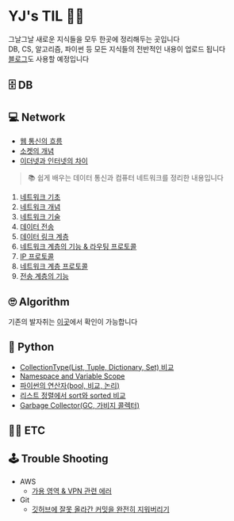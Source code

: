 # YJ's TIL 🕵️‍♀️

그날그날 새로운 지식들을 모두 한곳에 정리해두는 곳입니다　<br>
DB, CS, 알고리즘, 파이썬 등 모든 지식들의 전반적인 내용이 업로드 됩니다<br>
[블로그](https://fhwmqkfl.tistory.com/)도 사용할 예정입니다

## 🗄 DB

## 💻 Network

* [웹 통신의 흐름](https://github.com/fhwmqkfl/YJs_TIL/blob/main/CS/%EB%84%A4%ED%8A%B8%EC%9B%8C%ED%81%AC/What_happens_type.md)
* [소켓의 개념](https://github.com/fhwmqkfl/YJs_TIL/blob/main/CS/%EB%84%A4%ED%8A%B8%EC%9B%8C%ED%81%AC/socket.md)
* [이더넷과 인터넷의 차이](https://github.com/fhwmqkfl/YJs_TIL/blob/main/CS/%EB%84%A4%ED%8A%B8%EC%9B%8C%ED%81%AC/ethernet_internet.md)


> 📚 쉽게 배우는 데이터 통신과 컴퓨터 네트워크를 정리한 내용입니다
1. [네트워크 기초](https://fhwmqkfl.tistory.com/17)
2. [네트워크 개념](https://fhwmqkfl.tistory.com/18)
3. [네트워크 기술](https://fhwmqkfl.tistory.com/19)
4. [데이터 전송](https://fhwmqkfl.tistory.com/20)
5. [데이터 링크 계층](https://fhwmqkfl.tistory.com/21)
6. [네트워크 계층의 기능 & 라우팅 프로토콜](https://fhwmqkfl.tistory.com/22)
7. [IP 프로토콜](https://fhwmqkfl.tistory.com/23)
8. [네트워크 계층 프로토콜](https://fhwmqkfl.tistory.com/24)
9. [전송 계층의 기능](https://fhwmqkfl.tistory.com/25)

## 🙄 Algorithm
기존의 발자취는 [이곳](https://github.com/fhwmqkfl/algorithm)에서 확인이 가능합니다

## 🐍 Python
* [CollectionType(List, Tuple, Dictionary, Set) 비교](https://github.com/fhwmqkfl/YJs_TIL/blob/main/Python/List%2C%20Tuple%2C%20Dictionary%20and%20Set.md)
* [Namespace and Variable Scope](https://github.com/fhwmqkfl/YJs_TIL/blob/main/Python/Namespace%26Scope.md)
* [파이썬의 연산자(bool, 비교, 논리)](https://github.com/fhwmqkfl/YJs_TIL/blob/main/Python/operator(bool_compare_logical).md)
* [리스트 정렬에서 sort와 sorted 비교](https://github.com/fhwmqkfl/YJs_TIL/blob/main/Python/sort_sorted.md)
* [Garbage Collector(GC, 가비지 콜렉터)](https://github.com/fhwmqkfl/YJs_TIL/blob/main/Python/garbage_collector.md)


## 👩‍💻 ETC

## 🕹 Trouble Shooting
* AWS
  * [가용 영역 & VPN 관련 에러](https://fhwmqkfl.tistory.com/15)
* Git
  * [깃허브에 잘못 올라간 커밋을 완전히 지워버리기](https://fhwmqkfl.tistory.com/16)


